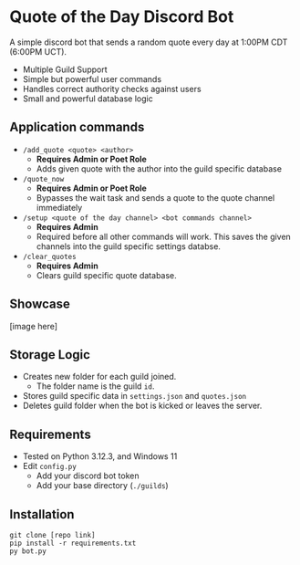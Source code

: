 
# Quote of the Day Discord Bot

A simple discord bot that sends a random quote every day at 1:00PM CDT (6:00PM UCT).

- Multiple Guild Support
- Simple but powerful user commands
- Handles correct authority checks against users
- Small and powerful database logic

## Application commands
- `/add_quote <quote> <author>`
    - **Requires Admin or Poet Role**
    - Adds given quote with the author into the guild specific database
- `/quote_now`
    - **Requires Admin or Poet Role**
    - Bypasses the wait task and sends a quote to the quote channel immediately
- `/setup <quote of the day channel> <bot commands channel>`
    - **Requires Admin**
    - Required before all other commands will work. This saves the given channels into the guild specific settings databse.
- `/clear_quotes`
    - **Requires Admin**
    - Clears guild specific quote database.

## Showcase
[image here] 

## Storage Logic
- Creates new folder for each guild joined.
    - The folder name is the guild `id`.
- Stores guild specific data in `settings.json` and `quotes.json`
- Deletes guild folder when the bot is kicked or leaves the server.

## Requirements
- Tested on Python 3.12.3, and Windows 11
- Edit `config.py`
    - Add your discord bot token
    - Add your base directory (`./guilds`)

## Installation
```
git clone [repo link]
pip install -r requirements.txt
py bot.py
``` 